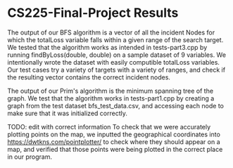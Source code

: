 # CS225-Final-Project Results

The output of our BFS algorithm is a vector of all the incident Nodes for which the totalLoss variable falls within a given range of the search target. We tested that the algorithm works as intended in tests-part3.cpp by running findByLoss(double, double) on a sample dataset of 9 variables. We intentionally wrote the dataset with easily computible totalLoss variables. Our test cases try a variety of targets with a variety of ranges, and check if the resulting vector contains the correct incident nodes.

The output of our Prim's algorithm is the minimum spanning tree of the graph. We test that the algorithm works in tests-part1.cpp by creating a graph from the test dataset bfs_test_data.csv, and accessing each node to make sure that it was initialized correctly.

TODO: edit with correct information
To check that we were accurately plotting points on the map, we inputted the geographical coordinates into https://dwtkns.com/pointplotter/ to check where they should appear on a map, and verified that those points were being plotted in the correct place in our program.